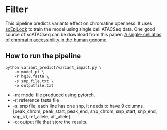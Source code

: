 # Filter
This pipeline predicts variants effect on chromatine openness. It uses [scEpiLock](https://github.com/aicb-ZhangLabs/scEpiLock) to train the model using single cell ATACSeq data. One good source of scATACseq can be download from this paper: [A single-cell atlas of chromatin accessibility in the human genome](https://www.sciencedirect.com/science/article/pii/S0092867421012794).

## How to run the pipeline

	python variant_predict/variant_impact.py \
		-m model.pt \
		-r hg38.fasta \
		-s snp_file.txt \
		-o outputfile.txt

* -m: model file produced using pytorch.
* -r: reference fasta file
* -s: snp file, each line has one snp, it needs to have 9 columns. [peak_chrom, peak_start, peak_end, snp_chrom, snp_start, snp_end, snp_id, ref_allele, alt_allele]
* -o: output file that store the results.
